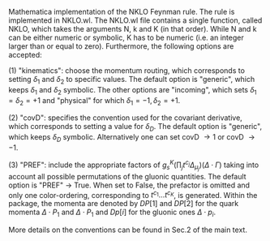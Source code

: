 Mathematica implementation of the NKLO Feynman rule. The rule is implemented in NKLO.wl. The NKLO.wl file contains a single function, called NKLO, which takes the arguments N, k and K (in that order). 
While N and k can be either numeric or symbolic, K has to be numeric (i.e. an integer larger than or equal to zero). Furthermore, the following options are accepted:

(1) "kinematics": choose the momentum routing, which corresponds to setting $\delta_1$ and $\delta_2$ to specific values. The default option is "generic", which keeps $\delta_1$ and $\delta_2$ symbolic. The other options are "incoming", which sets $\delta_1=\delta_2=+1$ and "physical" for which $\delta_1=-1, \delta_2=+1$.

(2) "covD": specifies the convention used for the covariant derivative, which corresponds to setting a value for $\delta_D$. The default option is "generic", which keeps $\delta_D$ symbolic. Alternatively one can set covD $\rightarrow 1$ or covD $\rightarrow -1$.

(3) "PREF": include the appropriate factors of
    $g_s^{K}\left(\prod_{j}t^{c_j}\Delta_{\mu_j}\right)(\Delta\cdot\Gamma)$
    taking into account all possible permutations of the gluonic quantities. The default option is "PREF" $\rightarrow$ True. When set to False, the prefactor is omitted and only one color-ordering, corresponding to $t^{c_1}\dots t^{c_K}$, is generated.
Within the package, the momenta are denoted by $DP[1]$ and $DP[2]$ for the quark momenta $\Delta\cdot P_1$ and $\Delta\cdot P_1$ and $Dp[i]$ for the gluonic ones $\Delta\cdot p_i$.

More details on the conventions can be found in Sec.2 of the main text.
